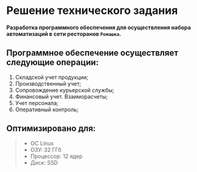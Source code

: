 # Решение технического задания
**Разработка программного обеспечения для осуществления набора автоматизаций в сети ресторанов `Ромашка`.**
## Программное обеспечение  осуществляет следующие операции:
1. Складской учет продукции;
2. Производственный учет;
3. Сопровождение курьерской службы;
4. Финансовый учет. Взаиморасчеты;
5. Учет персонала; 
6. Оперативный контроль;
## Оптимизировано для:
> -  ОС Linux
> -  ОЗУ: 32 ГГб
> -  Процессор: 12 ядер
> -  Диск: SSD